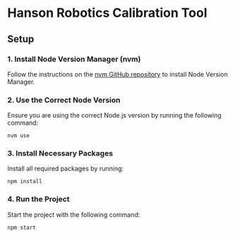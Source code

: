 # Hanson Robotics Calibration Tool

## Setup

### 1. Install Node Version Manager (nvm)

Follow the instructions on the [nvm GitHub repository](https://github.com/nvm-sh/nvm) to install Node Version Manager.

### 2. Use the Correct Node Version

Ensure you are using the correct Node.js version by running the following command:

```
nvm use
```

### 3. Install Necessary Packages

Install all required packages by running:

```
npm install
```

### 4. Run the Project

Start the project with the following command:

```
npm start
```
